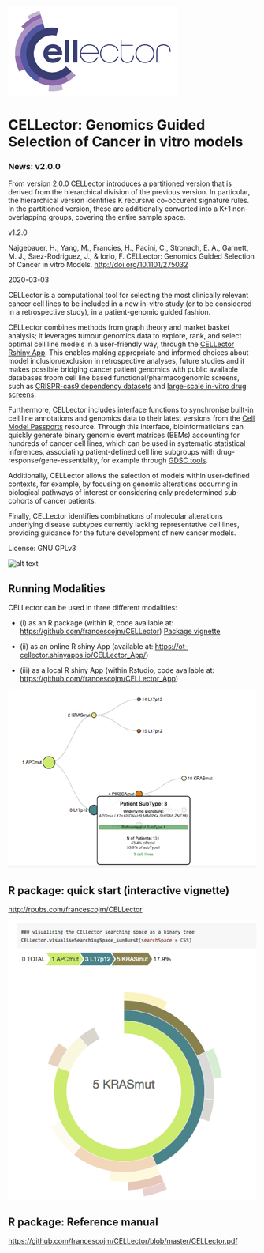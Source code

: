 
![alt text](https://github.com/francescojm/CELLector_App/blob/master/www/Cellector-logo-double-size.png)

# CELLector: Genomics Guided Selection of Cancer in vitro models

### News: v2.0.0
From version 2.0.0 CELLector introduces a partitioned version that is derived from the hierarchical division of the previous version. In particular, the hierarchical version identifies K recursive co-occurent signature rules. In the partitioned version, these are additionally converted into a K+1 non-overlapping groups, covering the entire sample space. 

v1.2.0

Najgebauer, H., Yang, M., Francies, H., Pacini, C., Stronach, E. A., Garnett, M. J., Saez-Rodriguez, J., & Iorio, F. CELLector: Genomics Guided Selection of Cancer in vitro Models. http://doi.org/10.1101/275032

2020-03-03

CELLector is a computational tool for selecting the most clinically relevant cancer cell lines to be included in a new in-vitro study (or to be considered in a retrospective study), in a patient-genomic guided fashion.

CELLector combines methods from graph theory and market basket analysis; it leverages tumour genomics data to explore, rank, and select optimal cell line models in a user-friendly way, through the [CELLector Rshiny App](https://github.com/francescojm/CELLector_app). This enables making appropriate and informed choices about model inclusion/exclusion in retrospective analyses, future studies and it makes possible bridging cancer patient genomics with public available databases froom cell line based functional/pharmacogenomic screens, such as [CRISPR-cas9 dependency datasets](https://score.depmap.sanger.ac.uk/) and [large-scale in-vitro drug screens](https://www.cancerrxgene.org/).

Furthermore, CELLector includes interface functions to synchronise built-in cell line annotations and genomics data to their latest versions from the [Cell Model Passports](https://cellmodelpassports.sanger.ac.uk/) resource. Through this interface, bioinformaticians can quickly generate binary genomic event matrices (BEMs) accounting for hundreds of cancer cell lines, which can be used in systematic statistical inferences, associating patient-defined cell line subgroups with drug-response/gene-essentiality, for example through [GDSC tools](https://gdsctools.readthedocs.io/en/master/).

Additionally, CELLector allows the selection of models within user-defined contexts, for example, by focusing on genomic alterations occurring in biological pathways of interest or considering only predetermined sub-cohorts of cancer patients. 

Finally, CELLector identifies combinations of molecular alterations underlying disease subtypes currently lacking representative cell lines, providing guidance for the future development of new cancer models.

License: GNU GPLv3

![alt text](https://github.com/najha/CELLector_App/blob/master/www/cellcultures.jpg)

## Running Modalities

CELLector can be used in three different modalities:
  - (i) as an R package (within R, code available at: https://github.com/francescojm/CELLector)
  [Package vignette](https://rpubs.com/francescojm/CELLector)
  
  - (ii) as an online R shiny App (available at: https://ot-cellector.shinyapps.io/CELLector_App/)
  
  - (iii) as a local R shiny App (within Rstudio, code available at: https://github.com/francescojm/CELLector_App)

![alt text](www/preview1.png)

## R package: quick start (interactive vignette)

http://rpubs.com/francescojm/CELLector

![alt text](www/preview2.png)

## R package: Reference manual

https://github.com/francescojm/CELLector/blob/master/CELLector.pdf




